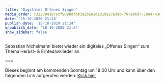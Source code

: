 ```yaml
---
title: 'Digitales Offenes Singen'
media_order: c3223041876cf8088d4bb3a2be91da319927e39b-707e06d7-58e4-43de-a037-d40da6491c38.jpeg
date: '15-10-2020 21:24'
publish_date: '15-10-2020 21:24'
unpublish_date: '18-10-2020 21:24'
show_sidebar: false
---
```


Sebastian Nichelmann bietet wieder ein digitales „Offenes Singen“ zum Thema Herbst- & Erntedanklieder an. 

===

Dieses beginnt am kommenden Sonntag um 18:00 Uhr und kann über den folgenden Link aufgerufen werden: [Klick hier](https://www.youtube.com/watch?v=wvbYJfTKIOw&ab_channel=SebastianNichelmann)